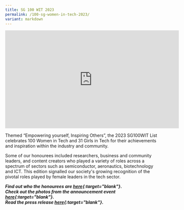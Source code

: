 ```yaml
---
title: SG 100 WIT 2023
permalink: /100-sg-women-in-tech-2023/
variant: markdown
---
```

<iframe width="560" height="315" src="https://www.youtube.com/embed/-oDamlPFejc?si=F6WMSzH3pRDUWHFB" title="YouTube video player" frameborder="0" allow="accelerometer; autoplay; clipboard-write; encrypted-media; gyroscope; picture-in-picture; web-share" allowfullscreen=""></iframe>

Themed “Empowering yourself, Inspiring Others”, the 2023 SG100WIT List celebrates 100 Women in Tech and 31 Girls in Tech for their achievements and inspiration within the industry and community.

Some of our honourees included researchers, business and community leaders, and content creators who played a variety of roles across a spectrum of sectors such as semiconductor, aeronautics, biotechnology and ICT. This edition signalled our society's growing recognition of the pivotal roles played by female leaders in the tech sector.


*<b>Find out who the honourees are [here](https://www.scs.org.sg/awards/sg100wit/2023){:target="blank"}.<br>
Check out the photos from the announcement event [here](https://www.facebook.com/media/set?vanity=SingaporeComputerSociety&amp;set=a.728742862625282){:target="blank"}.<br>
Read the press release [here](https://www.imda.gov.sg/resources/press-releases-factsheets-and-speeches/factsheets/2023/sg-100-women-in-tech-list){:target="blank"}.
</b>*
